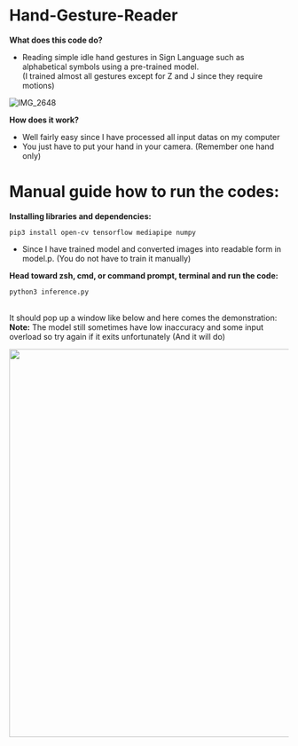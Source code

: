 # Hand-Gesture-Reader

**What does this code do?** 
+ Reading simple idle hand gestures in Sign Language such as alphabetical symbols using a pre-trained model.
<br>(I trained almost all gestures except for Z and J since they require motions)</br>



![IMG_2648](https://github.com/qu-ngx/Hand-Gesture-Reader/assets/91497379/22970993-f1b1-42c8-b769-eea5715e09f7)

**How does it work?**
+ Well fairly easy since I have processed all input datas on my computer
+ You just have to put your hand in your camera. (Remember one hand only)




# Manual guide how to run the codes:

**Installing libraries and dependencies:** 
```
pip3 install open-cv tensorflow mediapipe numpy
```

+ Since I have trained model and converted images into readable form in model.p. (You do not have to train it manually)

**Head toward zsh, cmd, or command prompt, terminal and run the code:**

```
python3 inference.py
```

<br>It should pop up a window like below and here comes the demonstration:</br>
**Note:** The model still sometimes have low inaccuracy and some input overload so try again if it exits unfortunately (And it will do)

<img src="https://github.com/qu-ngx/Hand-Gesture-Reader/assets/91497379/627dd714-4fc1-4d38-85ba-df9e963a7ae3" width="9000" height="700"/>
